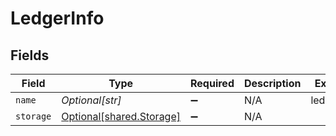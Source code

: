 # LedgerInfo


## Fields

| Field                                                      | Type                                                       | Required                                                   | Description                                                | Example                                                    |
| ---------------------------------------------------------- | ---------------------------------------------------------- | ---------------------------------------------------------- | ---------------------------------------------------------- | ---------------------------------------------------------- |
| `name`                                                     | *Optional[str]*                                            | :heavy_minus_sign:                                         | N/A                                                        | ledger001                                                  |
| `storage`                                                  | [Optional[shared.Storage]](../../models/shared/storage.md) | :heavy_minus_sign:                                         | N/A                                                        |                                                            |